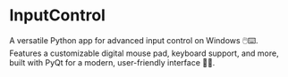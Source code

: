 # InputControl
A versatile Python app for advanced input control on Windows 🖱️⌨️. Features a customizable digital mouse pad, keyboard support, and more, built with PyQt for a modern, user-friendly interface 🎨🚀.
